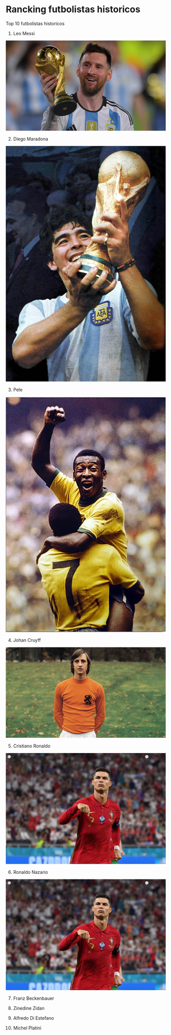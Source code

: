 # Rancking futbolistas historicos
Top 10 futbolistas historicos
1. Leo Messi
<img src="messi.webp" alt="" width="”60”" height="”60”" />

2. Diego Maradona
<img src="maradona.JPG" alt="" width="”60”" height="”60”" />

3. Pele
<img src="pele.jpg" alt="" width="”60”" height="”60”" />

4. Johan Cruyff
<img src="cruyff.webp" alt="" width="”60”" height="”60”" />

5. Cristiano Ronaldo
<img src="cristiano ronaldo.jpg" alt="" width="”60”" height="”60”" />


6. Ronaldo Nazario
<img src="cristiano ronaldo.jpg" alt="" width="”60”" height="”60”" />

7. Franz Beckenbauer

8. Zinedine Zidan

9. Alfredo Di Estefano

10. Michel Platini


